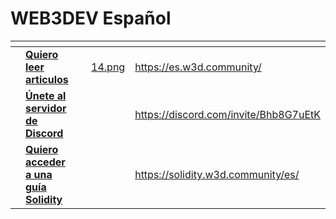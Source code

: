 # WEB3DEV Español

<table data-view="cards"><thead><tr><th></th><th></th><th></th><th data-hidden data-card-cover data-type="files"></th><th data-hidden data-card-target data-type="content-ref"></th></tr></thead><tbody><tr><td></td><td><a href="https://es.w3d.community/"><strong>Quiero leer articulos</strong></a></td><td></td><td><a href="../.gitbook/assets/14.png">14.png</a></td><td><a href="https://es.w3d.community/">https://es.w3d.community/</a></td></tr><tr><td></td><td><a href="https://es.discord.w3d.community"><strong>Únete al servidor de Discord</strong></a></td><td></td><td></td><td><a href="https://discord.com/invite/Bhb8G7uEtK">https://discord.com/invite/Bhb8G7uEtK</a></td></tr><tr><td></td><td><a href="https://solidity.w3d.community/es/"><strong>Quiero acceder a una guía Solidity</strong></a></td><td></td><td></td><td><a href="https://solidity.w3d.community/es/">https://solidity.w3d.community/es/</a></td></tr></tbody></table>
